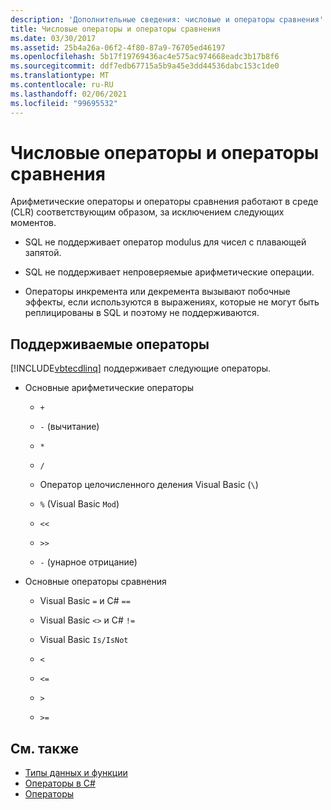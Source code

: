 ```yaml
---
description: 'Дополнительные сведения: числовые и операторы сравнения'
title: Числовые операторы и операторы сравнения
ms.date: 03/30/2017
ms.assetid: 25b4a26a-06f2-4f80-87a9-76705ed46197
ms.openlocfilehash: 5b17f19769436ac4e575ac974668eadc3b17b8f6
ms.sourcegitcommit: ddf7edb67715a5b9a45e3dd44536dabc153c1de0
ms.translationtype: MT
ms.contentlocale: ru-RU
ms.lasthandoff: 02/06/2021
ms.locfileid: "99695532"
---
```

# <a name="numeric-and-comparison-operators"></a>Числовые операторы и операторы сравнения

Арифметические операторы и операторы сравнения работают в среде (CLR) соответствующим образом, за исключением следующих моментов.

- SQL не поддерживает оператор modulus для чисел с плавающей запятой.

- SQL не поддерживает непроверяемые арифметические операции.

- Операторы инкремента или декремента вызывают побочные эффекты, если используются в выражениях, которые не могут быть реплицированы в SQL и поэтому не поддерживаются.

## <a name="supported-operators"></a>Поддерживаемые операторы

[!INCLUDE[vbtecdlinq](../../../../../../includes/vbtecdlinq-md.md)] поддерживает следующие операторы.

- Основные арифметические операторы

  - `+`

  - `-` (вычитание)

  - `*`

  - `/`

  - Оператор целочисленного деления Visual Basic (`\`)

  - `%` (Visual Basic `Mod`)

  - `<<`

  - `>>`

  - `-` (унарное отрицание)

- Основные операторы сравнения

  - Visual Basic `=` и C# `==`

  - Visual Basic `<>` и C# `!=`

  - Visual Basic `Is/IsNot`

  - `<`

  - `<=`

  - `>`

  - `>=`

## <a name="see-also"></a>См. также

- [Типы данных и функции](data-types-and-functions.md)
- [Операторы в C#](../../../../../csharp/language-reference/operators/index.md)
- [Операторы](../../../../../visual-basic/language-reference/operators/index.md)
